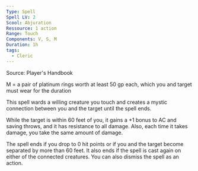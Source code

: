 ```yaml
---
Type: Spell
Spell LV: 2
Scool: Abjuration
Ressource: 1 action
Range: Touch
Components: V, S, M
Duration: 1h
tags:
  - Cleric
---
```

Source: Player's Handbook

M = a pair of platinum rings worth at least 50 gp each, which you and target must wear for the duration

This spell wards a willing creature you touch and creates a mystic connection between you and the target until the spell ends.

While the target is within 60 feet of you, it gains a +1 bonus to AC and saving throws, and it has resistance to all damage. Also, each time it takes damage, you take the same amount of damage.

The spell ends if you drop to 0 hit points or if you and the target become separated by more than 60 feet. It also ends if the spell is cast again on either of the connected creatures. You can also dismiss the spell as an action.